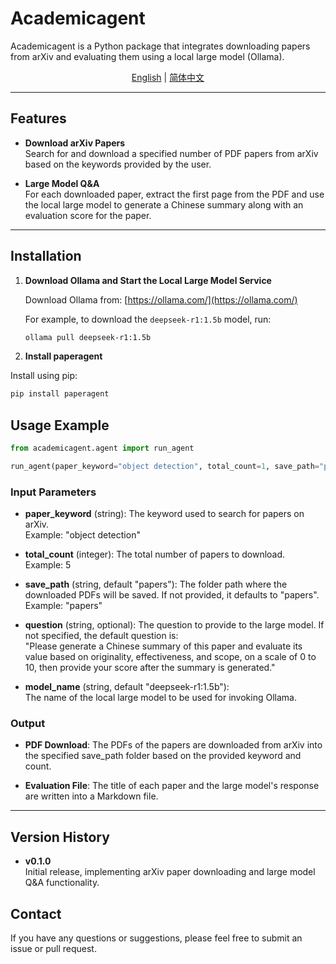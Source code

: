 # Academicagent

Academicagent is a Python package that integrates downloading papers from arXiv and evaluating them using a local large model (Ollama).

<p align="center">
  <a href="./README.md">English</a> |
  <a href="./README_zh.md">简体中文</a> 
</p>

---

## Features

- **Download arXiv Papers**  
  Search for and download a specified number of PDF papers from arXiv based on the keywords provided by the user.

- **Large Model Q&A**  
  For each downloaded paper, extract the first page from the PDF and use the local large model to generate a Chinese summary along with an evaluation score for the paper.

---

## Installation

1. **Download Ollama and Start the Local Large Model Service**

   Download Ollama from: [https://ollama.com/](https://ollama.com/)

   For example, to download the `deepseek-r1:1.5b` model, run:
   ```bash
   ollama pull deepseek-r1:1.5b
   ```

2. **Install paperagent**

Install using pip:
```bash
pip install paperagent
```

## Usage Example

```python
from academicagent.agent import run_agent

run_agent(paper_keyword="object detection", total_count=1, save_path="papers", model_name="deepseek-r1:1.5b")
```

### Input Parameters
- **paper_keyword** (string):
    The keyword used to search for papers on arXiv.  
    Example: "object detection"

- **total_count** (integer):
The total number of papers to download.  
Example: 5

- **save_path** (string, default "papers"):
The folder path where the downloaded PDFs will be saved. If not provided, it defaults to "papers".  
Example: "papers"

- **question** (string, optional):
The question to provide to the large model. If not specified, the default question is:  
"Please generate a Chinese summary of this paper and evaluate its value based on originality, effectiveness, and scope, on a scale of 0 to 10, then provide your score after the summary is generated."

- **model_name** (string, default "deepseek-r1:1.5b"):  
The name of the local large model to be used for invoking Ollama.

### Output
- **PDF Download**:
The PDFs of the papers are downloaded from arXiv into the specified save_path folder based on the provided keyword and count.

- **Evaluation File**:
The title of each paper and the large model's response are written into a Markdown file.
---

## Version History

- **v0.1.0**  
Initial release, implementing arXiv paper downloading and large model Q&A functionality.


## Contact
If you have any questions or suggestions, please feel free to submit an issue or pull request.  

